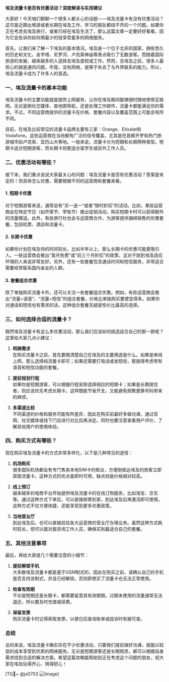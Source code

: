 **埃及流量卡是否有优惠活动？深度解读与实用建议**

大家好！今天咱们聊聊一个很多人都关心的话题——埃及流量卡有没有优惠活动？这可是近期出境游或者长期在埃及工作、学习的朋友都绕不开的一个问题。如果你正在考虑去埃及旅行，或者已经在埃及生活了，那么这篇文章一定要好好看看，因为它会告诉你如何用最少的钱享受最多的网络服务。

首先，让我们来了解一下埃及的基本情况。埃及是一个位于北非的国家，拥有悠久的历史和文化，金字塔、尼罗河、卢克索神庙等景点吸引了无数游客。而随着国际旅游的发展，越来越多的人选择去埃及度假或工作。然而，去埃及之前，很多人最担心的就是通讯问题。毕竟，没有网络，就等于失去了与外界联系的能力。所以，埃及流量卡成为了许多人的首选。

### 一、埃及流量卡的基本功能

埃及流量卡的主要功能就是提供上网服务，让你在埃及期间能够随时随地使用互联网。无论是刷社交媒体、查地图导航，还是处理工作邮件，流量卡都能满足你的需求。不过，不同运营商提供的流量卡在价格、套餐内容以及覆盖范围上可能会有所不同。

目前，在埃及比较常见的流量卡品牌主要有三家：Orange、Etisalat和Vodafone。这些运营商在当地都有广泛的信号覆盖，尤其是在首都开罗和热门旅游城市如卢克索、亚历山大等地。一般来说，流量卡分为短期和长期两种类型。短期卡适合短期游客，而长期卡则更适合留学生或驻外工作人员。

### 二、优惠活动有哪些？

接下来，我们重点说说大家最关心的问题：埃及流量卡是否有优惠活动？答案是肯定的！但具体怎么优惠，需要根据不同的运营商和套餐来看。

#### 1. **短期卡优惠**
对于短期游客来说，通常会有“买一送一”或者“限时折扣”的活动。比如，某些运营商会在特定节日（如开斋节、宰牲节）推出促销活动，购买短期卡时可以获得额外的流量赠送。此外，有些旅行社也会与运营商合作，为游客提供捆绑销售的优惠套餐，包括机票、酒店和流量卡。

#### 2. **长期卡优惠**
如果你计划在埃及待的时间较长，比如半年以上，那么长期卡的优惠可能更吸引人。一些运营商会推出“首月免费”或“前三个月折扣”的政策，这对于刚到埃及适应环境的人来说非常友好。另外，还有一些套餐包含通话时间和短信服务，非常适合需要经常联系国内亲友的人群。

#### 3. **套餐组合优惠**
除了单独购买流量卡外，还可以关注一些套餐组合优惠。例如，有些运营商会推出“流量+语音”、“流量+短信”的组合套餐，价格比单独购买要便宜得多。如果你对通话和短信也有需求的话，这种组合套餐无疑是性价比最高的选择。

### 三、如何选择合适的流量卡？

既然埃及流量卡有这么多优惠活动，那么我们应该如何挑选适合自己的那一款呢？这里给大家几点小建议：

1. **明确需求**  
   在购买流量卡之前，首先要搞清楚自己在埃及的主要用途是什么。如果是单纯上网，那么选择纯流量卡即可；如果还需要打电话或发短信，那就得考虑带有语音和短信功能的套餐。

2. **提前规划行程**  
   如果你是短期游客，可以根据行程安排选择相应的短期卡；如果是长期居住者，则应该优先考虑长期卡。这样既能节省开支，又能避免频繁更换号码带来的麻烦。

3. **多渠道比较**  
   不同渠道的价格和服务可能有所差异，因此在购买前最好多做功课，通过官网、社交媒体或线下门店进行对比后再决定。同时也要注意查看用户评价，了解其他用户的使用体验。

### 四、购买方式有哪些？

现在购买埃及流量卡的方式非常多样化，以下是几种常见的途径：

1. **机场购买**  
   很多国际机场都会有专门售卖本地SIM卡的柜台，方便刚抵达埃及的旅客立即获取流量卡。这种方式的优点是即时可用，缺点则是价格相对较高。

2. **线上预订**  
   越来越多的电商平台开始提供埃及流量卡的在线订购服务，比如淘宝、京东等。通过这种方式下单后，可以直接邮寄到家，到达埃及后再激活即可使用。这种方式不仅方便快捷，还能享受到更多优惠政策。

3. **当地营业厅**  
   到达埃及后，也可以直接前往各大运营商的营业厅办理业务。虽然这种方式耗时较长，但可以面对面咨询工作人员，确保买到最适合自己的套餐。

### 五、其他注意事项

最后，再给大家提几个需要注意的小细节：

1. **提前解锁手机**  
   大多数埃及流量卡都是基于GSM制式的，因此在购买之前，请确认自己的手机是否支持该制式，并且已经解锁。否则即使买了流量卡也无法正常使用。

2. **检查有效期**  
   不论是短期还是长期卡，都需要留意其有效期限。过期未使用的流量通常无法退还，所以要及时充值或续费。

3. **保留发票**  
   购买流量卡时记得索取发票，以便日后查询账单或投诉时有据可查。

### 总结

总的来说，埃及流量卡确实存在不少优惠活动，只要我们提前做好功课，就能以较低的成本享受到优质的网络服务。无论是短期游客还是长期居民，都可以根据自身需求找到合适的解决方案。希望这篇攻略能帮助到正在考虑这个问题的朋友，祝大家在埃及玩得开心、用得舒心！

[TG💪+ @jx0703 ![Image](https://github.com/user-attachments/assets/dbca1d08-cadb-493c-b0ec-ad6f7a83f270)]